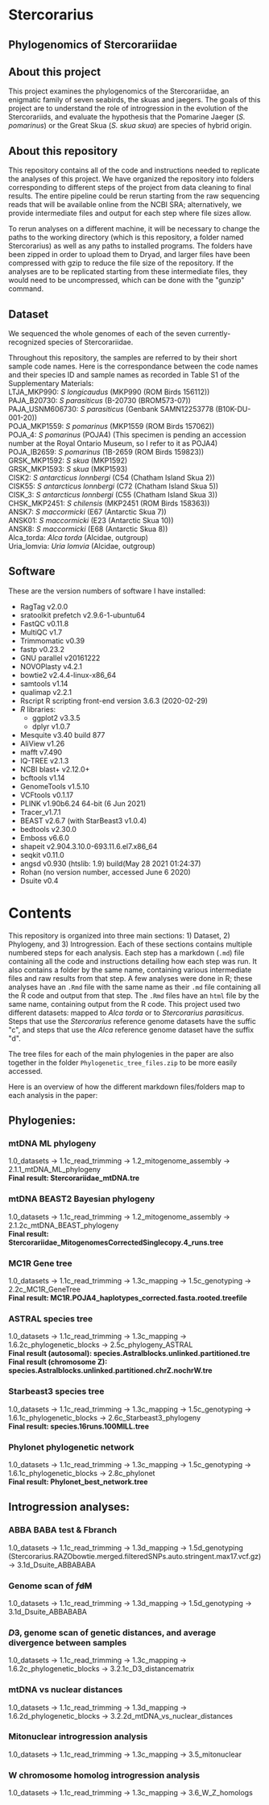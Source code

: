 # Stercorarius 
## Phylogenomics of Stercorariidae

## About this project
This project examines the phylogenomics of the Stercorariidae, an enigmatic family of seven seabirds, the skuas and jaegers. The goals of this project are to understand the role of introgression in the evolution of the Stercorariids, and evaluate the hypothesis that the Pomarine Jaeger (*S. pomarinus*) or the Great Skua (*S. skua skua*) are species of hybrid origin.

## About this repository
This repository contains all of the code and instructions needed to replicate the analyses of this project. We have organized the repository into folders corresponding to different steps of the project from data cleaning to final results. The entire pipeline could be rerun starting from the raw sequencing reads that will be available online from the NCBI SRA; alternatively, we provide intermediate files and output for each step where file sizes allow.

To rerun analyses on a different machine, it will be necessary to change the paths to the working directory (which is this repository, a folder named Stercorarius) as well as any paths to installed programs. The folders have been zipped in order to upload them to Dryad, and larger files have been compressed with gzip to reduce the file size of the repository. If the analyses are to be replicated starting from these intermediate files, they would need to be uncompressed, which can be done with the "gunzip" command.  

## Dataset  
We sequenced the whole genomes of each of the seven currently-recognized species of Stercorariidae.  

Throughout this repository, the samples are referred to by their short sample code names. Here is the correspondance between the code names and their species ID and sample names as recorded in Table S1 of the Supplementary Materials:     
LTJA_MKP990: *S longicaudus* (MKP990 (ROM Birds 156112))  
PAJA_B20730: *S parasiticus* (B-20730 (BROM573-07))  
PAJA_USNM606730: *S parasiticus* (Genbank SAMN12253778 (B10K-DU-001-20))  
POJA_MKP1559: *S pomarinus* (MKP1559 (ROM Birds 157062))  
POJA_4: *S pomarinus* (POJA4) (This specimen is pending an accession number at the Royal Ontario Museum, so I refer to it as POJA4)  
POJA_IB2659: *S pomarinus* (1B-2659 (ROM Birds 159823))  
GRSK_MKP1592: *S skua* (MKP1592)  
GRSK_MKP1593: *S skua* (MKP1593)  
CISK2: *S antarcticus lonnbergi* (C54 (Chatham Island Skua 2))  
CISK55: *S antarcticus lonnbergi* (C72 (Chatham Island Skua 5))  
CISK_3: *S antarcticus lonnbergi* (C55 (Chatham Island Skua 3))  
CHSK_MKP2451: *S chilensis* (MKP2451  (ROM Birds 158363))  
ANSK7: *S maccormicki* (E67 (Antarctic Skua 7))  
ANSK01: *S maccormicki* (E23 (Antarctic Skua 10))  
ANSK8: *S maccormicki* (E68 (Antarctic Skua 8))  
Alca_torda: *Alca torda* (Alcidae, outgroup)  
Uria_lomvia: *Uria lomvia* (Alcidae, outgroup)  

## Software  
These are the version numbers of software I have installed:  
* RagTag v2.0.0  
* sratoolkit prefetch v2.9.6-1-ubuntu64  
* FastQC v0.11.8  
* MultiQC v1.7  
* Trimmomatic v0.39  
* fastp v0.23.2  
* GNU parallel v20161222  
* NOVOPlasty v4.2.1  
* bowtie2 v2.4.4-linux-x86_64  
* samtools v1.14  
* qualimap v2.2.1  
* Rscript R scripting front-end version 3.6.3 (2020-02-29)  
* *R* libraries:  
    * ggplot2 v3.3.5  
    * dplyr v1.0.7  
* Mesquite v3.40 build 877  
* AliView v1.26  
* mafft v7.490  
* IQ-TREE v2.1.3  
* NCBI blast+ v2.12.0+  
* bcftools v1.14  
* GenomeTools v1.5.10  
* VCFtools v0.1.17  
* PLINK v1.90b6.24 64-bit (6 Jun 2021)   
* Tracer_v1.7.1  
* BEAST v2.6.7 (with StarBeast3 v1.0.4)  
* bedtools v2.30.0  
* Emboss v6.6.0  
* shapeit v2.904.3.10.0-693.11.6.el7.x86_64  
* seqkit v0.11.0  
* angsd v0.930 (htslib: 1.9) build(May 28 2021 01:24:37)  
* Rohan (no version number, accessed June 6 2020)  
* Dsuite v0.4  


# Contents
This repository is organized into three main sections: 1) Dataset, 2) Phylogeny, and 3) Introgression. Each of these sections contains multiple numbered steps for each analysis. Each step has a markdown (`.md`) file containing all the code and instructions detailing how each step was run. It also contains a folder by the same name, containing various intermediate files and raw results from that step. A few analyses were done in R; these analyses have an `.Rmd` file with the same name as their `.md` file containing all the R code and output from that step. The `.Rmd` files have an `html` file by the same name, containing output from the R code. This project used two different datasets: mapped to *Alca torda* or to *Stercorarius parasiticus*. Steps that use the *Stercorarius* reference genome datasets have the suffic "c", and steps that use the *Alca* reference genome dataset have the suffix "d".  

The tree files for each of the main phylogenies in the paper are also together in the folder `Phylogenetic_tree_files.zip` to be more easily accessed.  

Here is an overview of how the different markdown files/folders map to each analysis in the paper:  

## Phylogenies:  

### mtDNA ML phylogeny  
1.0_datasets -> 1.1c_read_trimming -> 1.2_mitogenome_assembly -> 2.1.1_mtDNA_ML_phylogeny  
**Final result: Stercorariidae_mtDNA.tre**  

### mtDNA BEAST2 Bayesian phylogeny  
1.0_datasets -> 1.1c_read_trimming -> 1.2_mitogenome_assembly -> 2.1.2c_mtDNA_BEAST_phylogeny   
**Final result: Stercorariidae_MitogenomesCorrectedSinglecopy.4_runs.tree**  

### MC1R Gene tree  
1.0_datasets -> 1.1c_read_trimming -> 1.3c_mapping -> 1.5c_genotyping -> 2.2c_MC1R_GeneTree  
**Final result: MC1R.POJA4_haplotypes_corrected.fasta.rooted.treefile**  

### ASTRAL species tree  
1.0_datasets -> 1.1c_read_trimming -> 1.3c_mapping -> 1.6.2c_phylogenetic_blocks -> 2.5c_phylogeny_ASTRAL  
**Final result (autosomal): species.Astralblocks.unlinked.partitioned.tre**  
**Final result (chromosome Z): species.Astralblocks.unlinked.partitioned.chrZ.nochrW.tre**  

### Starbeast3 species tree  
1.0_datasets -> 1.1c_read_trimming -> 1.3c_mapping -> 1.5c_genotyping -> 1.6.1c_phylogenetic_blocks -> 2.6c_Starbeast3_phylogeny  
**Final result: species.16runs.100MILL.tree**  

### Phylonet phylogenetic network  
1.0_datasets -> 1.1c_read_trimming -> 1.3c_mapping -> 1.5c_genotyping -> 1.6.1c_phylogenetic_blocks -> 2.8c_phylonet  
**Final result: Phylonet_best_network.tree**  

## Introgression analyses:  

### ABBA BABA test & Fbranch  
1.0_datasets -> 1.1c_read_trimming -> 1.3d_mapping -> 1.5d_genotyping (Stercorarius.RAZObowtie.merged.filteredSNPs.auto.stringent.max17.vcf.gz) -> 3.1d_Dsuite_ABBABABA  

### Genome scan of *f*~~dM~~  
1.0_datasets -> 1.1c_read_trimming -> 1.3d_mapping -> 1.5d_genotyping -> 3.1d_Dsuite_ABBABABA  

### *D*~~3~~, genome scan of genetic distances, and average divergence between samples  
1.0_datasets -> 1.1c_read_trimming -> 1.3c_mapping -> 1.6.2c_phylogenetic_blocks -> 3.2.1c_D3_distancematrix  

### mtDNA vs nuclear distances  
1.0_datasets -> 1.1c_read_trimming -> 1.3d_mapping -> 1.6.2d_phylogenetic_blocks -> 3.2.2d_mtDNA_vs_nuclear_distances  

### Mitonuclear introgression analysis  
1.0_datasets -> 1.1c_read_trimming -> 1.3c_mapping -> 3.5_mitonuclear  

### W chromosome homolog introgression analysis  
1.0_datasets -> 1.1c_read_trimming -> 1.3c_mapping -> 3.6_W_Z_homologs  
